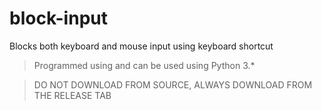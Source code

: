 # block-input
Blocks both keyboard and mouse input using keyboard shortcut

> Programmed using and can be used using Python 3.*

> DO NOT DOWNLOAD FROM SOURCE, ALWAYS DOWNLOAD FROM THE RELEASE TAB 
